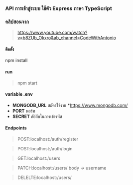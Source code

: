 ### API การเข้าสู่ระบบ ใช้ตัว Express ภาษา TypeScript
### คลิปสอนจาก
> https://www.youtube.com/watch?v=b8ZUb_Okxro&ab_channel=CodeWithAntonio

#### ติดตั้ง 
npm install

#### run
> npm start

#### variable .env
* **MONGODB_URL** สมัครใช้งาน *https://www.mongodb.com/
* **PORT** พอร์ท
* **SECRET** คัย์ลับในการเข้ารหัส

#### Endpoints
> POST:localhost:<PORT>/auth/register

> POST:localhost:<PORT>/auth/login

> GET:localhost:<PORT>/users

> PATCH:localhost:<PORT>/users/<ID> body -> username

> DELELTE:localhost:<PORT>/users/<ID>